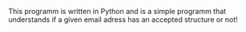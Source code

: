 This programm is written in Python and is a simple programm that understands if a given email adress has an accepted structure or not!
